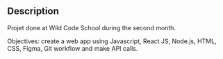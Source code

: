 ## Description

Projet done at Wild Code School during the second month.

Objectives: create a web app using Javascript, React JS, Node.js, HTML, CSS, Figma, Git workflow and make API calls. 
